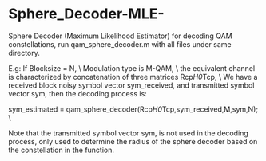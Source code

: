 # Sphere_Decoder-MLE-

Sphere Decoder (Maximum Likelihood Estimator) for decoding QAM constellations, run qam_sphere_decoder.m with all files under same directory. 

E.g:
If Blocksize = N, \\
Modulation type is M-QAM, \\
the equivalent channel is characterized by concatenation of three matrices Rcp*H0*Tcp, \\
We have a received block noisy symbol vector sym_received, and transmitted symbol vector sym, then the decoding process is:

sym_estimated = qam_sphere_decoder(Rcp*H0*Tcp,sym_received,M,sym,N); \\

Note that the transmitted symbol vector sym, is not used in the decoding process, only used to determine the radius of the sphere decoder based on the constellation in the function. 

